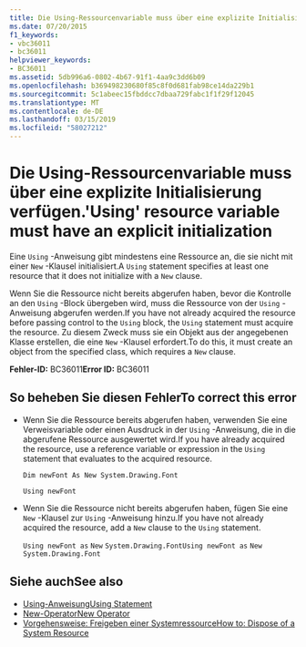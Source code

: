 ```yaml
---
title: Die Using-Ressourcenvariable muss über eine explizite Initialisierung verfügen.
ms.date: 07/20/2015
f1_keywords:
- vbc36011
- bc36011
helpviewer_keywords:
- BC36011
ms.assetid: 5db996a6-0802-4b67-91f1-4aa9c3dd6b09
ms.openlocfilehash: b369498230680f85c8f0d681fab98ce14da229b1
ms.sourcegitcommit: 5c1abeec15fbddcc7dbaa729fabc1f1f29f12045
ms.translationtype: MT
ms.contentlocale: de-DE
ms.lasthandoff: 03/15/2019
ms.locfileid: "58027212"
---
```

# <a name="using-resource-variable-must-have-an-explicit-initialization"></a><span data-ttu-id="9acaa-102">Die Using-Ressourcenvariable muss über eine explizite Initialisierung verfügen.</span><span class="sxs-lookup"><span data-stu-id="9acaa-102">'Using' resource variable must have an explicit initialization</span></span>
<span data-ttu-id="9acaa-103">Eine `Using` -Anweisung gibt mindestens eine Ressource an, die sie nicht mit einer `New` -Klausel initialisiert.</span><span class="sxs-lookup"><span data-stu-id="9acaa-103">A `Using` statement specifies at least one resource that it does not initialize with a `New` clause.</span></span>  
  
 <span data-ttu-id="9acaa-104">Wenn Sie die Ressource nicht bereits abgerufen haben, bevor die Kontrolle an den `Using` -Block übergeben wird, muss die Ressource von der `Using` -Anweisung abgerufen werden.</span><span class="sxs-lookup"><span data-stu-id="9acaa-104">If you have not already acquired the resource before passing control to the `Using` block, the `Using` statement must acquire the resource.</span></span> <span data-ttu-id="9acaa-105">Zu diesem Zweck muss sie ein Objekt aus der angegebenen Klasse erstellen, die eine `New` -Klausel erfordert.</span><span class="sxs-lookup"><span data-stu-id="9acaa-105">To do this, it must create an object from the specified class, which requires a `New` clause.</span></span>  
  
 <span data-ttu-id="9acaa-106">**Fehler-ID:** BC36011</span><span class="sxs-lookup"><span data-stu-id="9acaa-106">**Error ID:** BC36011</span></span>  
  
## <a name="to-correct-this-error"></a><span data-ttu-id="9acaa-107">So beheben Sie diesen Fehler</span><span class="sxs-lookup"><span data-stu-id="9acaa-107">To correct this error</span></span>  
  
-   <span data-ttu-id="9acaa-108">Wenn Sie die Ressource bereits abgerufen haben, verwenden Sie eine Verweisvariable oder einen Ausdruck in der `Using` -Anweisung, die in die abgerufene Ressource ausgewertet wird.</span><span class="sxs-lookup"><span data-stu-id="9acaa-108">If you have already acquired the resource, use a reference variable or expression in the `Using` statement that evaluates to the acquired resource.</span></span>  
  
     `Dim newFont As New System.Drawing.Font`  
  
     `Using newFont`  
  
-   <span data-ttu-id="9acaa-109">Wenn Sie die Ressource nicht bereits abgerufen haben, fügen Sie eine `New` -Klausel zur `Using` -Anweisung hinzu.</span><span class="sxs-lookup"><span data-stu-id="9acaa-109">If you have not already acquired the resource, add a `New` clause to the `Using` statement.</span></span>  
  
     <span data-ttu-id="9acaa-110">`Using newFont as`   `New`   `System.Drawing.Font`</span><span class="sxs-lookup"><span data-stu-id="9acaa-110">`Using newFont as`   `New`   `System.Drawing.Font`</span></span>  
  
## <a name="see-also"></a><span data-ttu-id="9acaa-111">Siehe auch</span><span class="sxs-lookup"><span data-stu-id="9acaa-111">See also</span></span>

- [<span data-ttu-id="9acaa-112">Using-Anweisung</span><span class="sxs-lookup"><span data-stu-id="9acaa-112">Using Statement</span></span>](../../visual-basic/language-reference/statements/using-statement.md)
- [<span data-ttu-id="9acaa-113">New-Operator</span><span class="sxs-lookup"><span data-stu-id="9acaa-113">New Operator</span></span>](../../visual-basic/language-reference/operators/new-operator.md)
- [<span data-ttu-id="9acaa-114">Vorgehensweise: Freigeben einer Systemressource</span><span class="sxs-lookup"><span data-stu-id="9acaa-114">How to: Dispose of a System Resource</span></span>](../../visual-basic/programming-guide/language-features/control-flow/how-to-dispose-of-a-system-resource.md)
